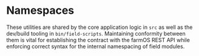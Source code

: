 # Namespaces
These utilities are shared by the core application logic in `src` as well as the dev/build tooling in `bin/field-scripts`. Maintaining conformity between them is vital for establishing the contract with the farmOS REST API while enforcing correct syntax for the internal namespacing of field modules.
